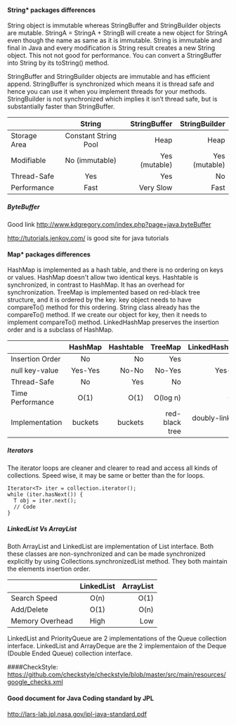 #### String* packages differences
String object is immutable whereas StringBuffer and StringBuilder objects are mutable.
StringA = StringA + StringB will create a new object for StringA even though the name as same as it is immutable. String is immutable and final in Java and every modification is String result creates a new String object. This not not good for performance. You can convert a StringBuffer into String by its toString() method.

StringBuffer and StringBuilder objects are immutable and has efficient append. 
StringBuffer is synchronized which means it is thread safe and hence you can use it when you implement threads for your methods.
StringBuilder is not synchronized which implies it isn’t thread safe, but is substantially faster than StringBuffer.

|               | String                | StringBuffer        | StringBuilder       |
| ------------- |:---------------------:| -------------------:| -------------------:|
| Storage Area  | Constant String Pool  | Heap                | Heap                | 
| Modifiable    | No (immutable)        |   Yes (mutable)     | Yes (mutable)       |
| Thread-Safe   | Yes                   |    Yes              | No                  |
| Performance   | Fast                  | Very Slow           | Fast                |

##### ByteBuffer
Good link http://www.kdgregory.com/index.php?page=java.byteBuffer

http://tutorials.jenkov.com/ is good site for java tutorials

#### Map* packages differences
HashMap is implemented as a hash table, and there is no ordering on keys or values. HashMap doesn't allow two identical keys.
Hashtable is synchronized, in contrast to HashMap. It has an overhead for synchronization.
TreeMap is implemented based on red-black tree structure, and it is ordered by the key. key object needs to have compareTo() method for this ordering. String class already has the compareTo() method. If we create our object for key, then it needs to implement compareTo() method.
LinkedHashMap preserves the insertion order and is a subclass of HashMap.

|                  | HashMap      | Hashtable     | TreeMap           | LinkedHashMap       |
| ---------------- |:------------:| -------------:| -----------------:|--------------------:|
| Insertion Order  | No           | No            | Yes               | Yes                 |
| null key-value   | Yes-Yes      | No-No         | No-Yes            | Yes-Yes             |
| Thread-Safe      | No           | Yes           | No                | No                  |
| Time Performance | O(1)         | O(1)          | O(log n)          | O(1)                |
| Implementation   | buckets      | buckets       | red-black tree    | doubly-linked-list  |

##### Iterators
The iterator loops are cleaner and clearer to read and access all kinds of collections. Speed wise, it may be same or better than the for loops.
```
Iterator<T> iter = collection.iterator();
while (iter.hasNext()) {
  T obj = iter.next();
  // Code
}
```

##### LinkedList Vs ArrayList
Both ArrayList and LinkedList are implementation of List interface. Both these classes are non-synchronized and can be made synchronized explicitly by using Collections.synchronizedList method. They both maintain the elements insertion order.

|                   | LinkedList    | ArrayList     |
| ----------------- |:-------------:| -------------:|
| Search Speed      | O(n)          | O(1)          |
| Add/Delete        | O(1)          | O(n)          |
| Memory Overhead   | High          | Low           |

LinkedList and PriorityQueue are 2 implementations of the Queue collection interface.
LinkedList and ArrayDeque are the 2 implementaion of the Deque (Double Ended Queue) collection interface.

####CheckStyle:
https://github.com/checkstyle/checkstyle/blob/master/src/main/resources/google_checks.xml

#### Good document for Java Coding standard by JPL
http://lars-lab.jpl.nasa.gov/jpl-java-standard.pdf
